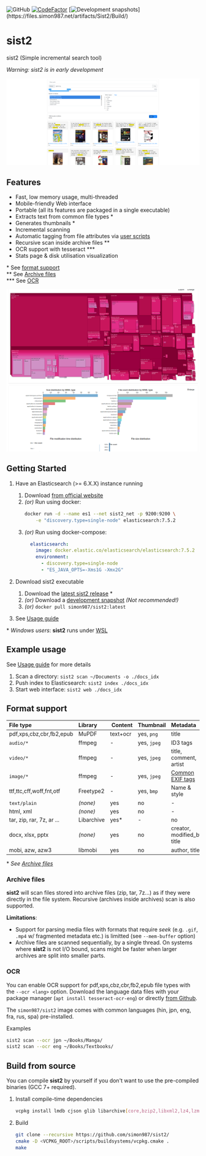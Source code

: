 ![GitHub](https://img.shields.io/github/license/simon987/sist2.svg)
[![CodeFactor](https://www.codefactor.io/repository/github/simon987/sist2/badge?s=05daa325188aac4eae32c786f3d9cf4e0593f822)](https://www.codefactor.io/repository/github/simon987/sist2)
[![Development snapshots](https://ci.simon987.net/app/rest/builds/buildType(Sist2_Build)/statusIcon)](https://files.simon987.net/artifacts/Sist2/Build/)

# sist2

sist2 (Simple incremental search tool)

*Warning: sist2 is in early development*

![sist2.png](docs/sist2.png)

## Features

* Fast, low memory usage, multi-threaded
* Mobile-friendly Web interface
* Portable (all its features are packaged in a single executable)
* Extracts text from common file types \*
* Generates thumbnails \*
* Incremental scanning
* Automatic tagging from file attributes via [user scripts](docs/scripting.md)
* Recursive scan inside archive files \*\*
* OCR support with tesseract \*\*\*
* Stats page & disk utilisation visualization


\* See [format support](#format-support)    
\*\* See [Archive files](#archive-files)    
\*\*\* See [OCR](#ocr)    

![stats](docs/stats.png)


## Getting Started

1. Have an Elasticsearch (>= 6.X.X) instance running
    1. Download [from official website](https://www.elastic.co/downloads/elasticsearch)
    1. *(or)* Run using docker:
        ```bash
       docker run -d --name es1 --net sist2_net -p 9200:9200 \
            -e "discovery.type=single-node" elasticsearch:7.5.2
        ```
    1. *(or)* Run using docker-compose:
        ```yaml
          elasticsearch:
            image: docker.elastic.co/elasticsearch/elasticsearch:7.5.2
            environment:
              - discovery.type=single-node
              - "ES_JAVA_OPTS=-Xms1G -Xmx2G"
        ```
1. Download sist2 executable
    1. Download the [latest sist2 release](https://github.com/simon987/sist2/releases) *
    1. *(or)* Download a [development snapshot](https://files.simon987.net/artifacts/Sist2/Build/) *(Not recommended!)*
    1. *(or)* `docker pull simon987/sist2:latest`

1. See [Usage guide](docs/USAGE.md)
   

\* *Windows users*: **sist2** runs under [WSL](https://en.wikipedia.org/wiki/Windows_Subsystem_for_Linux)    


## Example usage

See [Usage guide](docs/USAGE.md) for more details

1. Scan a directory: `sist2 scan ~/Documents -o ./docs_idx`
1. Push index to Elasticsearch: `sist2 index ./docs_idx`
1. Start web interface: `sist2 web ./docs_idx`


## Format support

File type | Library | Content | Thumbnail | Metadata
:---|:---|:---|:---|:---
pdf,xps,cbz,cbr,fb2,epub | MuPDF | text+ocr | yes, `png` | title |
`audio/*` | ffmpeg | - | yes, `jpeg` | ID3 tags |
`video/*` | ffmpeg | - | yes, `jpeg` | title, comment, artist |
`image/*` | ffmpeg | - | yes, `jpeg` | [Common EXIF tags](https://github.com/simon987/sist2/blob/efdde2734eca9b14a54f84568863b7ffd59bdba3/src/parsing/media.c#L190) |
ttf,ttc,cff,woff,fnt,otf | Freetype2 | - | yes, `bmp` | Name & style |
`text/plain` | *(none)* | yes | no | - |
html, xml | *(none)* | yes | no | - |
tar, zip, rar, 7z, ar ...  | Libarchive | yes\* | - | no |
docx, xlsx, pptx | *(none)* | yes | no | creator, modified_by, title |
mobi, azw, azw3 | libmobi | yes | no | author, title |

\* *See [Archive files](#archive-files)*
 
### Archive files
**sist2** will scan files stored into archive files (zip, tar, 7z...) as if
they were directly in the file system. Recursive (archives inside archives)
scan is also supported.

**Limitations**:
* Support for parsing media files with formats that require *seek* (e.g. `.gif`, `.mp4` w/ fragmented metadata etc.) 
  is limitted (see `--mem-buffer` option)
* Archive files are scanned sequentially, by a single thread. On systems where
**sist2** is not I/O bound, scans might be faster when larger archives are split
 into smaller parts.
 
 
### OCR

You can enable OCR support for pdf,xps,cbz,cbr,fb2,epub file types with the
`--ocr <lang>` option. Download the language data files with your
package manager (`apt install tesseract-ocr-eng`) or directly [from Github](https://github.com/tesseract-ocr/tesseract/wiki/Data-Files).

The `simon987/sist2` image comes with common languages 
(hin, jpn, eng, fra, rus, spa) pre-installed.

Examples
```bash
sist2 scan --ocr jpn ~/Books/Manga/
sist2 scan --ocr eng ~/Books/Textbooks/
```


## Build from source

You can compile **sist2** by yourself if you don't want to use the pre-compiled
binaries (GCC 7+ required).

1. Install compile-time dependencies

   ```bash
   vcpkg install lmdb cjson glib libarchive[core,bzip2,libxml2,lz4,lzma,lzo] pthread tesseract libxml2 ffmpeg zstd gtest mongoose libuuid libmagic
   ```

2. Build
    ```bash
    git clone --recursive https://github.com/simon987/sist2/
    cmake -D <VCPKG_ROOT>/scripts/buildsystems/vcpkg.cmake .
    make
    ```
